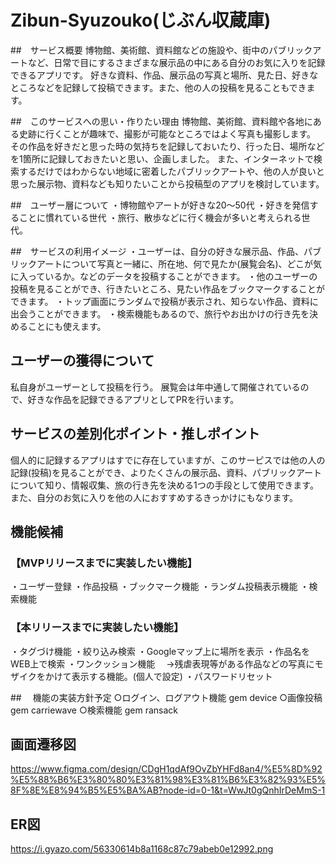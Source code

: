 # Zibun-Syuzouko(じぶん収蔵庫)

##　サービス概要
博物館、美術館、資料館などの施設や、街中のパブリックアートなど、日常で目にするさまざまな展示品の中にある自分のお気に入りを記録できるアプリです。
好きな資料、作品、展示品の写真と場所、見た日、好きなところなどを記録して投稿できます。また、他の人の投稿を見ることもできます。

##　このサービスへの思い・作りたい理由
博物館、美術館、資料館や各地にある史跡に行くことが趣味で、撮影が可能なところではよく写真も撮影します。
その作品を好きだと思った時の気持ちを記録しておいたり、行った日、場所などを1箇所に記録しておきたいと思い、企画しました。
また、インターネットで検索するだけではわからない地域に密着したパブリックアートや、他の人が良いと思った展示物、資料なども知りたいことから投稿型のアプリを検討しています。

##　ユーザー層について
・博物館やアートが好きな20〜50代
・好きを発信することに慣れている世代
・旅行、散歩などに行く機会が多いと考えられる世代。

##　サービスの利用イメージ
・ユーザーは、自分の好きな展示品、作品、パブリックアートについて写真と一緒に、所在地、何で見たか(展覧会名)、どこが気に入っているか。などのデータを投稿することができます。
・他のユーザーの投稿を見ることができ、行きたいところ、見たい作品をブックマークすることができます。
・トップ画面にランダムで投稿が表示され、知らない作品、資料に出会うことができます。
・検索機能もあるので、旅行やお出かけの行き先を決めることにも使えます。

## ユーザーの獲得について
私自身がユーザーとして投稿を行う。
展覧会は年中通して開催されているので、好きな作品を記録できるアプリとしてPRを行います。

## サービスの差別化ポイント・推しポイント
個人的に記録するアプリはすでに存在していますが、このサーピスでは他の人の記録(投稿)を見ることができ、よりたくさんの展示品、資料、パブリックアートについて知り、情報収集、旅の行き先を決める1つの手段として使用できます。また、自分のお気に入りを他の人におすすめするきっかけにもなります。

## 機能候補
### 【MVPリリースまでに実装したい機能】
・ユーザー登録
・作品投稿
・ブックマーク機能
・ランダム投稿表示機能
・検索機能

### 【本リリースまでに実装したい機能】
・タグづけ機能
・絞り込み検索
・Googleマップ上に場所を表示
・作品名をWEB上で検索
・ワンクッション機能
　→残虐表現等がある作品などの写真にモザイクをかけて表示する機能。(個人で設定)
・パスワードリセット


##　 機能の実装方針予定
○ログイン、ログアウト機能
gem device
○画像投稿
gem carriewave
○検索機能
gem ransack

## 画面遷移図
https://www.figma.com/design/CDgH1qdAf9OvZbYHFd8an4/%E5%8D%92%E5%88%B6%E3%80%80%E3%81%98%E3%81%B6%E3%82%93%E5%8F%8E%E8%94%B5%E5%BA%AB?node-id=0-1&t=WwJt0gQnhIrDeMmS-1

## ER図
https://i.gyazo.com/56330614b8a1168c87c79abeb0e12992.png